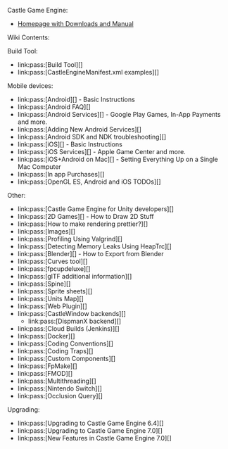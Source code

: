 Castle Game Engine:
* [Homepage with Downloads and Manual](https://castle-engine.sourceforge.io/)

Wiki Contents:

Build Tool:
* link:pass:[Build Tool][]
* link:pass:[CastleEngineManifest.xml examples][]

Mobile devices:
* link:pass:[Android][] - Basic Instructions
* link:pass:[Android FAQ][]
* link:pass:[Android Services][] - Google Play Games, In-App Payments and more.
* link:pass:[Adding New Android Services][]
* link:pass:[Android SDK and NDK troubleshooting][]
* link:pass:[iOS][] - Basic Instructions
* link:pass:[iOS Services][] - Apple Game Center and more.
* link:pass:[iOS+Android on Mac][] - Setting Everything Up on a Single Mac Computer
* link:pass:[In app Purchases][]
* link:pass:[OpenGL ES, Android and iOS TODOs][]

Other:
* link:pass:[Castle Game Engine for Unity developers][]
* link:pass:[2D Games][] - How to Draw 2D Stuff
* link:pass:[How to make rendering prettier?][]
* link:pass:[Images][]
* link:pass:[Profiling Using Valgrind][]
* link:pass:[Detecting Memory Leaks Using HeapTrc][]
* link:pass:[Blender][] - How to Export from Blender
* link:pass:[Curves tool][]
* link:pass:[fpcupdeluxe][]
* link:pass:[glTF additional information][]
* link:pass:[Spine][]
* link:pass:[Sprite sheets][]
* link:pass:[Units Map][]
* link:pass:[Web Plugin][]
* link:pass:[CastleWindow backends][]
    * link:pass:[DispmanX backend][]
* link:pass:[Cloud Builds (Jenkins)][]
* link:pass:[Docker][]
* link:pass:[Coding Conventions][]
* link:pass:[Coding Traps][]
* link:pass:[Custom Components][]
* link:pass:[FpMake][]
* link:pass:[FMOD][]
* link:pass:[Multithreading][]
* link:pass:[Nintendo Switch][]
* link:pass:[Occlusion Query][]

Upgrading:

* link:pass:[Upgrading to Castle Game Engine 6.4][]
* link:pass:[Upgrading to Castle Game Engine 7.0][]
* link:pass:[New Features in Castle Game Engine 7.0][]